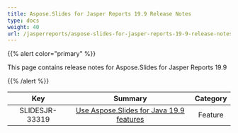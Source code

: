```yaml
---
title: Aspose.Slides for Jasper Reports 19.9 Release Notes
type: docs
weight: 40
url: /jasperreports/aspose-slides-for-jasper-reports-19-9-release-notes/
---
```


{{% alert color="primary" %}} 

This page contains release notes for Aspose.Slides for Jasper Reports 19.9

{{% /alert %}} 

|**Key** |**Summary** |**Category** |
| :-: | :-: | :-: |
|SLIDESJR-33319|[Use Aspose.Slides for Java 19.9 features](https://docs.aspose.com/display/slidesjava/Aspose.Slides+for+Java+19.9+Release+Notes)|Feature|

